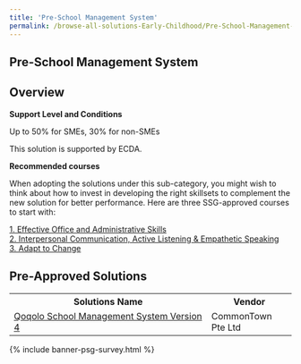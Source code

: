 ```yaml
---
title: 'Pre-School Management System'
permalink: /browse-all-solutions-Early-Childhood/Pre-School-Management-System
---
```


## Pre-School Management System
## Overview

**Support Level and Conditions**

Up to 50% for SMEs, 30% for non-SMEs

This solution is supported by ECDA.

**Recommended courses**

When adopting the solutions under this sub-category, you might wish to think about how to invest in developing the right skillsets to complement the new solution for better performance. Here are three SSG-approved courses to start with:

<a href='https://sfec.enterprisejobskills.gov.sg/Course_Internet/CourseDetail.aspx?CoursesReferenceNumber=TGS-2020503896'  target='_blank' rel='noopener'>1. Effective Office and Administrative Skills</a><br>
<a href='https://sfec.enterprisejobskills.gov.sg/Course_Internet/CourseDetail.aspx?CoursesReferenceNumber=TGS-2020000399'  target='_blank' rel='noopener'>2. Interpersonal Communication, Active Listening & Empathetic Speaking</a><br>
<a href='https://sfec.enterprisejobskills.gov.sg/Course_Internet/CourseDetail.aspx?CoursesReferenceNumber=TGS-2020505601'  target='_blank' rel='noopener'>3. Adapt to Change</a><br>

## Pre-Approved Solutions

<table>
<tr>
<th style='width: auto;'><b>Solutions Name</b></th>
<th style='width: 30%;'><b>Vendor</b></th>
</tr>
<tr>
<td><a href='/productivity-solutions-grant/solutionrepo/199905781M-Qoqolo-SCH-MGT-Systm-v-4-EC' target='_blank'>Qoqolo School Management System Version 4</a><br></td>
<td>CommonTown Pte Ltd</td>
</tr>
</table>

{% include banner-psg-survey.html %}
